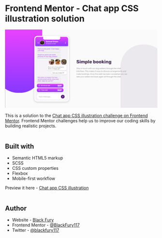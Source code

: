 # Frontend Mentor - Chat app CSS illustration solution

![Design preview for the Chat app CSS illustration coding challenge](./design/Screenshot-of-my-work.png) <br>

This is a solution to the [Chat app CSS illustration challenge on Frontend Mentor](). Frontend Mentor challenges help us to improve our coding skills by building realistic projects. <br><br>

## Built with

- Semantic HTML5 markup
- SCSS
- CSS custom properties
- Flexbox
- Mobile-first workflow

Preview it here - [Chat app CSS illustration]() <br><br>

## Author

- Website - [Black Fury](https://blackfury117.github.io/)
- Frontend Mentor - [@BlackFury117](https://www.frontendmentor.io/profile/BlackFury117)
- Twitter - [@blackfury117](https://www.twitter.com/blackfury117)